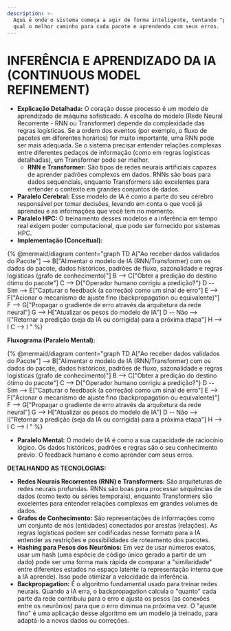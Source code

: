 ```yaml
---
description: >-
  Aqui é onde o sistema começa a agir de forma inteligente, tentando "pensar"
  qual o melhor caminho para cada pacote e aprendendo com seus erros.
---
```


# INFERÊNCIA E APRENDIZADO DA IA (CONTINUOUS MODEL REFINEMENT)

* **Explicação Detalhada:** O coração desse processo é um modelo de aprendizado de máquina sofisticado. A escolha do modelo (Rede Neural Recorrente - RNN ou Transformer) depende da complexidade das regras logísticas. Se a ordem dos eventos (por exemplo, o fluxo de pacotes em diferentes horários) for muito importante, uma RNN pode ser mais adequada. Se o sistema precisar entender relações complexas entre diferentes pedaços de informação (como em regras logísticas detalhadas), um Transformer pode ser melhor.
  * **RNN e Transformer:** São tipos de redes neurais artificiais capazes de aprender padrões complexos em dados. RNNs são boas para dados sequenciais, enquanto Transformers são excelentes para entender o contexto em grandes conjuntos de dados.
* **Paralelo Cerebral:** Esse modelo de IA é como a parte do seu cérebro responsável por tomar decisões, levando em conta o que você já aprendeu e as informações que você tem no momento.
* **Paralelo HPC:** O treinamento desses modelos e a inferência em tempo real exigem poder computacional, que pode ser fornecido por sistemas HPC.
* **Implementação (Conceitual):**

{% @mermaid/diagram content="graph TD
    A["Ao receber dados validados do Pacote"] --> B["Alimentar o modelo de IA (RNN/Transformer) com os dados do pacote, dados históricos, padrões de fluxo, sazonalidade e regras logísticas (grafo de conhecimento)"]
    B --> C["Obter a predição do destino ótimo do pacote"]
    C --> D{"Operador humano corrigiu a predição?"}
    D -- Sim --> E["Capturar o feedback (a correção) como um sinal de erro"]
    E --> F["Acionar o mecanismo de ajuste fino (backpropagation ou equivalente)"]
    F --> G["Propagar o gradiente de erro através da arquitetura da rede neural"]
    G --> H["Atualizar os pesos do modelo de IA"]
    D -- Não --> I["Retornar a predição (seja da IA ou corrigida) para a próxima etapa"]
    H --> I
    C --> I
" %}

**Fluxograma (Paralelo Mental):**

{% @mermaid/diagram content="graph TD
    A["Ao receber dados validados do Pacote"] --> B["Alimentar o modelo de IA (RNN/Transformer) com os dados do pacote, dados históricos, padrões de fluxo, sazonalidade e regras logísticas (grafo de conhecimento)"]
    B --> C["Obter a predição do destino ótimo do pacote"]
    C --> D{"Operador humano corrigiu a predição?"}
    D -- Sim --> E["Capturar o feedback (a correção) como um sinal de erro"]
    E --> F["Acionar o mecanismo de ajuste fino (backpropagation ou equivalente)"]
    F --> G["Propagar o gradiente de erro através da arquitetura da rede neural"]
    G --> H["Atualizar os pesos do modelo de IA"]
    D -- Não --> I["Retornar a predição (seja da IA ou corrigida) para a próxima etapa"]
    H --> I
    C --> I
" %}

* **Paralelo Mental:** O modelo de IA é como a sua capacidade de raciocínio lógico. Os dados históricos, padrões e regras são o seu conhecimento prévio. O feedback humano é como aprender com seus erros.

**DETALHANDO AS TECNOLOGIAS:**

* **Redes Neurais Recorrentes (RNN) e Transformers:** São arquiteturas de redes neurais profundas. RNNs são boas para processar sequências de dados (como texto ou séries temporais), enquanto Transformers são excelentes para entender relações complexas em grandes volumes de dados.
* **Grafos de Conhecimento:** São representações de informações como um conjunto de nós (entidades) conectados por arestas (relações). As regras logísticas podem ser codificadas nesse formato para a IA entender as restrições e possibilidades de roteamento dos pacotes.
* **Hashing para Pesos dos Neurônios:** Em vez de usar números exatos, usar um hash (uma espécie de código único gerado a partir de um dado) pode ser uma forma mais rápida de comparar a "similaridade" entre diferentes estados no espaço latente (a representação interna que a IA aprende). Isso pode otimizar a velocidade da inferência.
* **Backpropagation:** É o algoritmo fundamental usado para treinar redes neurais. Quando a IA erra, o backpropagation calcula o "quanto" cada parte da rede contribuiu para o erro e ajusta os pesos (as conexões entre os neurônios) para que o erro diminua na próxima vez. O "ajuste fino" é uma aplicação desse algoritmo em um modelo já treinado, para adaptá-lo a novos dados ou correções.
